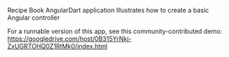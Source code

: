 Recipe Book AngularDart application
Illustrates how to create a basic Angular controller

For a runnable version of this app, see this community-contributed demo:
https://googledrive.com/host/0B315YrNkj-ZxUGRTOHQ0Z1RtMk0/index.html